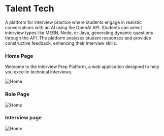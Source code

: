 # Talent Tech
A platform for interview practice where students engage in realistic conversations with an AI using the OpenAI API. Students can select interview types like MERN, Node, or Java, generating dynamic questions through the API. The platform analyzes student responses and provides constructive feedback, enhancing their interview skills.

### Home Page
Welcome to the Interview Prep Platform, a web application designed to help you excel in technical interviews.

<img src='/Images/Home.png' alt='Home'/>

### Role Page
<img src='/Images/Role.png' alt='Home'/>

### Interview page
<img src='/Images/Interview.png' alt='Home'/>
